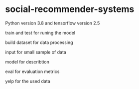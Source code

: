 # social-recommender-systems

Python version 3.8 and tensorflow version 2.5

train and test for runing the model

build dataset for data processing

input for small sample of data

model for describtion

eval for evaluation metrics

yelp for the used data
